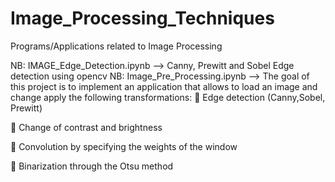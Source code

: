 # Image_Processing_Techniques
Programs/Applications related to Image Processing 

NB: IMAGE_Edge_Detection.ipynb --> Canny, Prewitt and Sobel Edge detection using opencv
NB: Image_Pre_Processing.ipynb --> The goal of this project is to implement an application that allows to load an image and change apply the following transformations:
 Edge detection (Canny,Sobel, Prewitt)

 Change of contrast and brightness

 Convolution by specifying the weights of the window

 Binarization through the Otsu method
